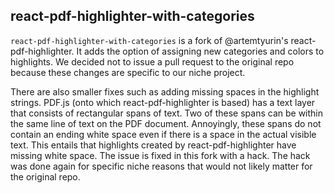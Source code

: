 ## react-pdf-highlighter-with-categories

`react-pdf-highlighter-with-categories` is a fork of @artemtyurin's react-pdf-highlighter. It adds the option of assigning new categories and colors to highlights. We decided not to issue a pull request to the original repo because these changes are specific to our niche project. 

There are also smaller fixes such as adding missing spaces in the highlight strings. PDF.js (onto which react-pdf-highlighter is based) has a text layer that consists of rectangular spans of text. Two of these spans can be within the same line of text on the PDF document. Annoyingly, these spans do not contain an ending white space even if there is a space in the actual visible text. This entails that highlights created by react-pdf-highlighter have missing white space. The issue is fixed in this fork with a hack. The hack was done again for specific niche reasons that would not likely matter for the original repo.


